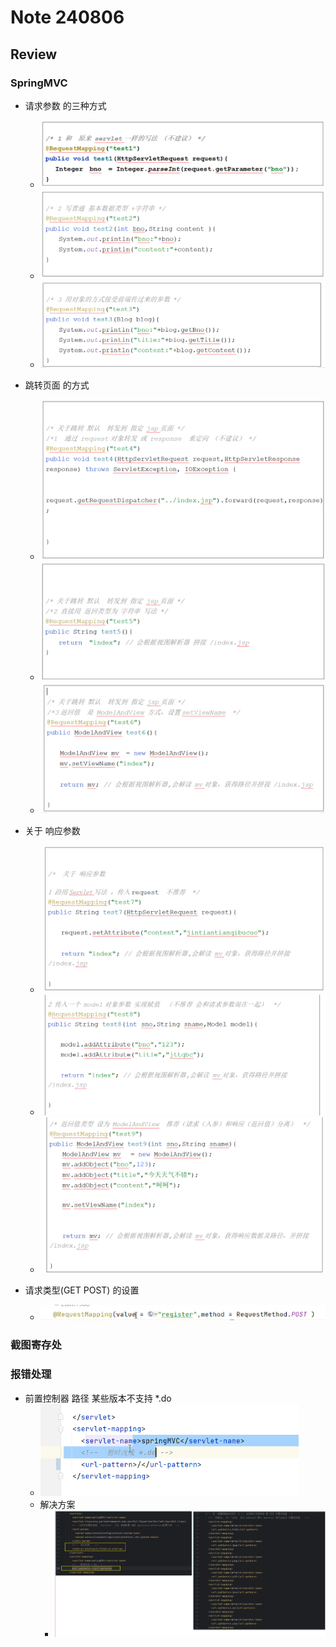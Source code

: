 # Note 240806

## Review

### SpringMVC

- 请求参数 的三种方式
    - ![img.png](img.png)
    - ![img_1.png](img_1.png)
    - ![img_2.png](img_2.png)
- 跳转页面 的方式
    - ![img_3.png](img_3.png)
    - ![img_4.png](img_4.png)
    - ![img_5.png](img_5.png)
- 关于 响应参数
    - ![img_6.png](img_6.png)
    - ![img_7.png](img_7.png)
    - ![img_8.png](img_8.png)

- 请求类型(GET POST) 的设置
  - ![img_13.png](img_13.png)
### 截图寄存处

### 报错处理

- 前置控制器 路径 某些版本不支持 *.do
    - ![img_9.png](img_9.png)
    - 解决方案
      - ![img_12.png](img_12.png)
